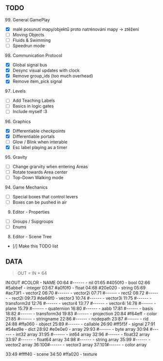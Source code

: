 
## TODO

99. General GamePlay
  - [X] malé posunutí mapy/objektů proto natrénování mapy -> ztěžení
  - [ ] Moving Objects
  - [ ] Fluids & Swimming
  - [ ] Speedrun mode
98. Communication Protocol
  - [X] Global signal bus
  - [X] Desync visual updates with clock
  - [X] Remove group_ids (too much overhead)
  - [X] Remove item_pick signal
97. Levels
  - [ ] Add Teaching Labels
  - [ ] Basics in logic gates
  - [ ] Include myself :3
96. Graphics
  - [X] Differentiable checkpoints
  - [X] Differentiable portals
  - [ ] Glow / Blink when interable
  - [X] Esc label playing as a timer
95. Gravity
  - [ ] Change grarvity when entering Areas
  - [ ] Rotate towards Area center
  - [ ] Top-Down Walking mode
94. Game Mechanics
  - [ ] Special boxes that control levers
  - [ ] Boxes can be pushed in air
09. Editor - Properties
  - [ ] Groups / Supgroups
  - [ ] Enums
08. Editor - Scene Tree
  - [/] Make this TODO list

## DATA

> OUT = IN + 64

IN:OUT #COLOR - NAME
00:64 #------ - nil
01:65 #4050f0 - bool
02:66 #5abbef - integer
03:67 #a0f0f0 - float
04:68 #20e020 - string
05:69 #ac73f1 - vector2
06:70 #------ - vector2i
07:71 #------ - rect2
08:72 #------ - rect2i
09:73 #de66f0 - vector3
10:74 #------ - vector3i
11:75 #------ - transform2d
12:76 #------ - vector4
13:77 #------ - vector4i
14:78 #------ - plane
15:79 #------ - quaternion
16:80 #------ - aabb
17:81 #------ - basis
18:82 #------ - transform3d
19:83 #------ - projection
20:84 #f64eff - color
21:85 #------ - stringname
22:86 #------ - nodepath
23:87 #------ - rid
24:88 #ffa060 - object
25:89 #------ - callable
26:90 #ff5f5f - signal
27:91 #54ed9e - dict
28:92 #e0e0e0 - array
29:93 #------ - byte array
30:94 #------ - int32 array
31:95 #------ - int64 array
32:96 #------ - float32 array
33:97 #------ - float64 array
34:98 #------ - string array
35:99 #------ - vector2 array
36:100#------ - vector3 array
37:101#------ - color array


33:49 #ffff40 - scene
34:50 #ffa020 - texture
